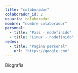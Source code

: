 ```yaml
---
title: "colaborador"
colaborador_id: 2
usuario: colaborador
nombre: "nombre colaborador"
personal:
  - title: "Pais - nodefinido"
  - title: "Linux - nodefinido"
redes:
  - title: "Pagina personal"
    url: "https://google.com"
---
```


Biografia
